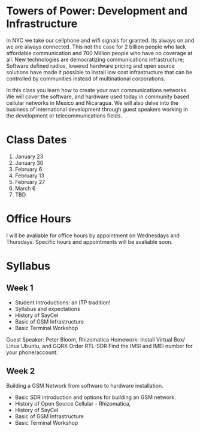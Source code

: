 # Towers of Power: Development and Infrastructure

In NYC we take our cellphone and wifi signals for granted.  Its always on and we are always connected. This not the case for 2 billion people who lack affordable communication and 700 Million people who have no coverage at all.  New technologies are democratizing communications infrastructure; Software defined radios, lowered hardware pricing and open source solutions have made it possible to install low cost infrastructure that can be controlled by communities instead of multinational corporations.  

In this class you learn how to create your own communications networks. We will cover the software, and hardware used today in community based cellular networks in Mexico and Nicaragua. We will also delve into the business of international development through guest speakers working in the development or telecommunications fields.  


# Class Dates
  1. January 23
  2. January 30
  3. February 6
  4. February 13
  5. February 27
  6. March 6
  7. TBD
  
  
# Office Hours
I will be avaliable for office hours by appointment on Wednesdays and Thursdays. 
Specific hours and appointments will be avaliable soon.  

# Syllabus
## Week 1

+ Student Introductions: an ITP tradition!
+ Syllabus and expectations
+ History of SayCel
+ Basic of GSM Infrastructure
+ Basic Terminal Workshop

Guest Speaker: Peter Bloom, Rhizomatica
Homework: Install Virtual Box/ Linux Ubuntu, and GQRX Order RTL-SDR
Find the IMSI and IMEI number for your phone/account.

## Week 2 
Building a GSM Network from software to hardware installation.

+ Basic SDR introduction and options for building an GSM network. 
+ History of Open Source Cellular - Rhizomatica,   
+ History of SayCel
+ Basic of GSM Infrastructure
+ Basic Terminal Workshop
